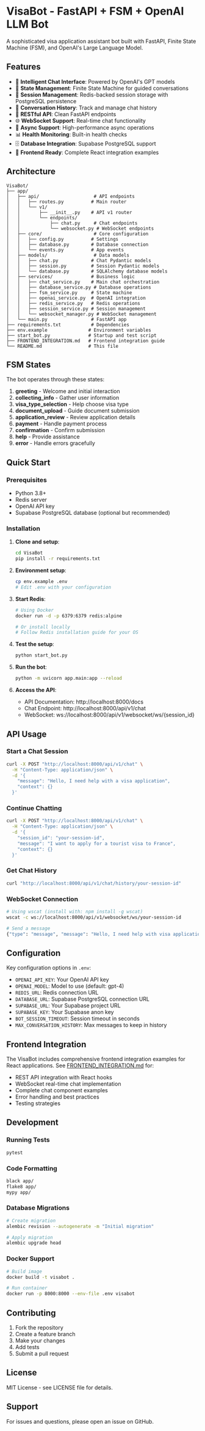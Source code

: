 # VisaBot - FastAPI + FSM + OpenAI LLM Bot

A sophisticated visa application assistant bot built with FastAPI, Finite State Machine (FSM), and OpenAI's Large Language Model.

## Features

- 🤖 **Intelligent Chat Interface**: Powered by OpenAI's GPT models
- 🔄 **State Management**: Finite State Machine for guided conversations
- 💾 **Session Management**: Redis-backed session storage with PostgreSQL persistence
- 📝 **Conversation History**: Track and manage chat history
- 🔧 **RESTful API**: Clean FastAPI endpoints
- 🌐 **WebSocket Support**: Real-time chat functionality
- 🚀 **Async Support**: High-performance async operations
- 📊 **Health Monitoring**: Built-in health checks
- 🗄️ **Database Integration**: Supabase PostgreSQL support
- 📱 **Frontend Ready**: Complete React integration examples

## Architecture

```
VisaBot/
├── app/
│   ├── api/                    # API endpoints
│   │   ├── routes.py          # Main router
│   │   └── v1/
│   │       ├── __init__.py    # API v1 router
│   │       └── endpoints/
│   │           ├── chat.py     # Chat endpoints
│   │           └── websocket.py # WebSocket endpoints
│   ├── core/                   # Core configuration
│   │   ├── config.py          # Settings
│   │   ├── database.py        # Database connection
│   │   └── events.py          # App events
│   ├── models/                 # Data models
│   │   ├── chat.py            # Chat Pydantic models
│   │   ├── session.py         # Session Pydantic models
│   │   └── database.py        # SQLAlchemy database models
│   ├── services/              # Business logic
│   │   ├── chat_service.py    # Main chat orchestration
│   │   ├── database_service.py # Database operations
│   │   ├── fsm_service.py     # State machine
│   │   ├── openai_service.py  # OpenAI integration
│   │   ├── redis_service.py   # Redis operations
│   │   ├── session_service.py # Session management
│   │   └── websocket_manager.py # WebSocket management
│   └── main.py                # FastAPI app
├── requirements.txt           # Dependencies
├── env.example               # Environment variables
├── start_bot.py              # Startup and test script
├── FRONTEND_INTEGRATION.md   # Frontend integration guide
└── README.md                 # This file
```

## FSM States

The bot operates through these states:

1. **greeting** - Welcome and initial interaction
2. **collecting_info** - Gather user information
3. **visa_type_selection** - Help choose visa type
4. **document_upload** - Guide document submission
5. **application_review** - Review application details
6. **payment** - Handle payment process
7. **confirmation** - Confirm submission
8. **help** - Provide assistance
9. **error** - Handle errors gracefully

## Quick Start

### Prerequisites

- Python 3.8+
- Redis server
- OpenAI API key
- Supabase PostgreSQL database (optional but recommended)

### Installation

1. **Clone and setup**:
   ```bash
   cd VisaBot
   pip install -r requirements.txt
   ```

2. **Environment setup**:
   ```bash
   cp env.example .env
   # Edit .env with your configuration
   ```

3. **Start Redis**:
   ```bash
   # Using Docker
   docker run -d -p 6379:6379 redis:alpine
   
   # Or install locally
   # Follow Redis installation guide for your OS
   ```

4. **Test the setup**:
   ```bash
   python start_bot.py
   ```

5. **Run the bot**:
   ```bash
   python -m uvicorn app.main:app --reload
   ```

6. **Access the API**:
   - API Documentation: http://localhost:8000/docs
   - Chat Endpoint: http://localhost:8000/api/v1/chat
   - WebSocket: ws://localhost:8000/api/v1/websocket/ws/{session_id}

## API Usage

### Start a Chat Session

```bash
curl -X POST "http://localhost:8000/api/v1/chat" \
  -H "Content-Type: application/json" \
  -d '{
    "message": "Hello, I need help with a visa application",
    "context": {}
  }'
```

### Continue Chatting

```bash
curl -X POST "http://localhost:8000/api/v1/chat" \
  -H "Content-Type: application/json" \
  -d '{
    "session_id": "your-session-id",
    "message": "I want to apply for a tourist visa to France",
    "context": {}
  }'
```

### Get Chat History

```bash
curl "http://localhost:8000/api/v1/chat/history/your-session-id"
```

### WebSocket Connection

```bash
# Using wscat (install with: npm install -g wscat)
wscat -c ws://localhost:8000/api/v1/websocket/ws/your-session-id

# Send a message
{"type": "message", "message": "Hello, I need help with visa application"}
```

## Configuration

Key configuration options in `.env`:

- `OPENAI_API_KEY`: Your OpenAI API key
- `OPENAI_MODEL`: Model to use (default: gpt-4)
- `REDIS_URL`: Redis connection URL
- `DATABASE_URL`: Supabase PostgreSQL connection URL
- `SUPABASE_URL`: Your Supabase project URL
- `SUPABASE_KEY`: Your Supabase anon key
- `BOT_SESSION_TIMEOUT`: Session timeout in seconds
- `MAX_CONVERSATION_HISTORY`: Max messages to keep in history

## Frontend Integration

The VisaBot includes comprehensive frontend integration examples for React applications. See [FRONTEND_INTEGRATION.md](FRONTEND_INTEGRATION.md) for:

- REST API integration with React hooks
- WebSocket real-time chat implementation
- Complete chat component examples
- Error handling and best practices
- Testing strategies

## Development

### Running Tests

```bash
pytest
```

### Code Formatting

```bash
black app/
flake8 app/
mypy app/
```

### Database Migrations

```bash
# Create migration
alembic revision --autogenerate -m "Initial migration"

# Apply migration
alembic upgrade head
```

### Docker Support

```bash
# Build image
docker build -t visabot .

# Run container
docker run -p 8000:8000 --env-file .env visabot
```

## Contributing

1. Fork the repository
2. Create a feature branch
3. Make your changes
4. Add tests
5. Submit a pull request

## License

MIT License - see LICENSE file for details.

## Support

For issues and questions, please open an issue on GitHub. 